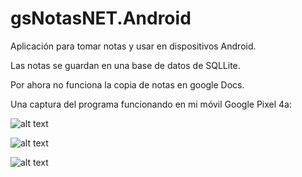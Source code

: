 # gsNotasNET.Android
 Aplicación para tomar notas y usar en dispositivos Android.

Las notas se guardan en una base de datos de SQLLite.

Por ahora no funciona la copia de notas en google Docs.

Una captura del programa funcionando en mi móvil Google Pixel 4a:

![alt text](http://www.elguillemola.com/img/img2020/gsNotasNET.Android.png "Captura de la aplicación en funcionamiento")

![alt text](http://www.elguillemola.com/img/img2020/gsNotasNET.Android-03.png "Figura 2.")

![alt text](http://www.elguillemola.com/img/img2020/gsNotasNET.Android-02.png "Figura 3.")
